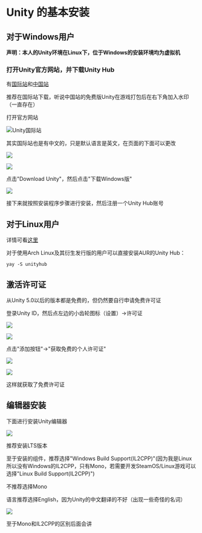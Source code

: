 # Unity 的基本安装

## 对于Windows用户

**声明：本人的Unity环境在Linux下，位于Windows的安装环境均为虚拟机**

### 打开Unity官方网站，并下载Unity Hub

有[国际站](https://unity.com)和[中国站](https://unity.cn)

推荐在国际站下载，听说中国站的免费版Unity在游戏打包后在右下角加入水印（一直存在）

打开官方网站

![Unity国际站](https://static.amekiri.com/images/2023-02-21_22-55.png)

其实国际站也是有中文的，只是默认语言是英文，在页面的下面可以更改

![](https://static.amekiri.com/images/2023-02-21_22-59.png)

![](https://static.amekiri.com/images/2023-02-21_23-00.png)

点击"Download Unity"，然后点击"下载Windows版"

![](https://static.amekiri.com/images/2023-02-21_23-03.png)

接下来就按照安装程序步骤进行安装，然后注册一个Unity Hub账号

## 对于Linux用户

详情可看[这里](https://docs.unity3d.com/hub/manual/InstallHub.html#install-hub-linux)

对于使用Arch Linux及其衍生发行版的用户可以直接安装AUR的Unity Hub：

````shell
yay -S unityhub
````

## 激活许可证

从Unity 5.0以后的版本都是免费的，但仍然要自行申请免费许可证

登录Unity ID，然后点左边的小齿轮图标（设置）->许可证

![](https://static.amekiri.com/images/2023-02-21_23-47.png)

![](https://static.amekiri.com/images/2023-02-21_23-50.png)

点击"添加按钮"->"获取免费的个人许可证"

![](https://static.amekiri.com/images/2023-02-21_23-52.png)

![](https://static.amekiri.com/images/2023-02-21_23-53.png)

这样就获取了免费许可证

## 编辑器安装

下面进行安装Unity编辑器

![](https://static.amekiri.com/images/2023-02-22_00-02.png)

推荐安装LTS版本

至于安装的组件，推荐选择"Windows Build Support(IL2CPP)"(因为我是Linux所以没有Windows的IL2CPP，只有Mono，若需要开发SteamOS/Linux游戏可以选择"Linux Build Support(IL2CPP)")

不推荐选择Mono

语言推荐选择English，因为Unity的中文翻译的不好（出现一些奇怪的名词）

![](https://static.amekiri.com/images/2023-02-22_00-04.png)

至于Mono和IL2CPP的区别后面会讲